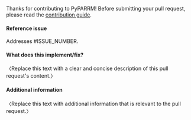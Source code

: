 Thanks for contributing to PyPARRM! Before submitting your pull request,
please read the [contribution guide](https://pyparrm.readthedocs.io/en/main/development.html#contributing-to-pyparrm).

#### Reference issue
Addresses #ISSUE_NUMBER.


#### What does this implement/fix?
〈Replace this text with a clear and concise description of this pull request's
content.〉


#### Additional information
〈Replace this text with additional information that is relevant to the pull
request.〉
